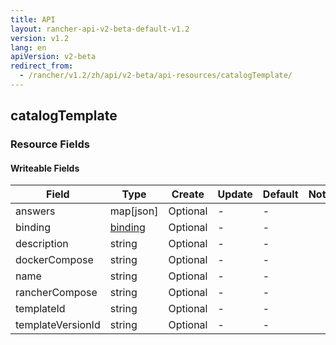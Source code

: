```yaml
---
title: API
layout: rancher-api-v2-beta-default-v1.2
version: v1.2
lang: en
apiVersion: v2-beta
redirect_from:
  - /rancher/v1.2/zh/api/v2-beta/api-resources/catalogTemplate/
---
```


## catalogTemplate



### Resource Fields

#### Writeable Fields

Field | Type | Create | Update | Default | Notes
---|---|---|---|---|---
answers | map[json] | Optional | - | - | 
binding | [binding]({{site.baseurl}}/rancher/{{page.version}}/{{page.lang}}/api/{{page.apiVersion}}/api-resources/binding/) | Optional | - | - | 
description | string | Optional | - | - | 
dockerCompose | string | Optional | - | - | 
name | string | Optional | - | - | 
rancherCompose | string | Optional | - | - | 
templateId | string | Optional | - | - | 
templateVersionId | string | Optional | - | - | 



<br>
